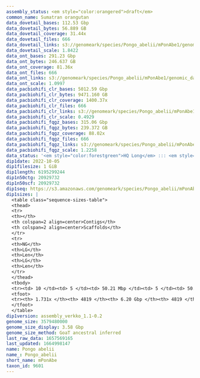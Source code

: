 ```yaml
---
assembly_status: <em style="color:orangered">draft</em>
common_name: Sumatran orangutan
data_dovetail_bases: 112.53 Gbp
data_dovetail_bytes: 56.889 GB
data_dovetail_coverage: 31.44x
data_dovetail_files: 666
data_dovetail_links: s3://genomeark/species/Pongo_abelii/mPonAbe1/genomic_data/dovetail/<br>
data_dovetail_scale: 1.8422
data_ont_bases: 291.23 Gbp
data_ont_bytes: 246.637 GB
data_ont_coverage: 81.36x
data_ont_files: 666
data_ont_links: s3://genomeark/species/Pongo_abelii/mPonAbe1/genomic_data/ont/<br>
data_ont_scale: 1.0997
data_pacbiohifi_clr_bases: 5012.59 Gbp
data_pacbiohifi_clr_bytes: 9471.160 GB
data_pacbiohifi_clr_coverage: 1400.37x
data_pacbiohifi_clr_files: 666
data_pacbiohifi_clr_links: s3://genomeark/species/Pongo_abelii/mPonAbe1/genomic_data/pacbio_hifi/<br>
data_pacbiohifi_clr_scale: 0.4929
data_pacbiohifi_fqgz_bases: 315.06 Gbp
data_pacbiohifi_fqgz_bytes: 239.372 GB
data_pacbiohifi_fqgz_coverage: 88.02x
data_pacbiohifi_fqgz_files: 666
data_pacbiohifi_fqgz_links: s3://genomeark/species/Pongo_abelii/mPonAbe1/genomic_data/pacbio_hifi/<br>
data_pacbiohifi_fqgz_scale: 1.2258
data_status: '<em style="color:forestgreen">HQ Long</em> ::: <em style="color:forestgreen">Long</em> ::: <em style="color:forestgreen">Short</em> ::: <em style="color:lightgray">Phasing</em> ::: <em style="color:forestgreen">Scaffolding</em>'
dip1date: 2022-10-05
dip1filesize: 1 GiB
dip1length: 6195299244
dip1n50ctg: 20929732
dip1n50scf: 20929732
dip1seq: https://s3.amazonaws.com/genomeark/species/Pongo_abelii/mPonAbe1/assembly_verkko_1.1-0.2/mPonAbe1.dip.20221005.fasta.gz
dip1sizes: |
  <table class="sequence-sizes-table">
  <thead>
  <tr>
  <th></th>
  <th colspan=2 align=center>Contigs</th>
  <th colspan=2 align=center>Scaffolds</th>
  </tr>
  <tr>
  <th>NG</th>
  <th>LG</th>
  <th>Len</th>
  <th>LG</th>
  <th>Len</th>
  </tr>
  </thead>
  <tbody>
  <tr><td> 10 </td><td> 5 </td><td> 50.21 Mbp </td><td> 5 </td><td> 50.21 Mbp </td></tr>  <tr><td> 20 </td><td> 15 </td><td> 31.72 Mbp </td><td> 15 </td><td> 31.72 Mbp </td></tr>  <tr><td> 30 </td><td> 28 </td><td> 25.19 Mbp </td><td> 28 </td><td> 25.19 Mbp </td></tr>  <tr><td> 40 </td><td> 42 </td><td> 23.92 Mbp </td><td> 42 </td><td> 23.92 Mbp </td></tr>  <tr style="background-color:#cccccc;"><td> 50 </td><td> 58 </td><td style="background-color:#88ff88;"> 20.93 Mbp </td><td> 58 </td><td style="background-color:#88ff88;"> 20.93 Mbp </td></tr>  <tr><td> 60 </td><td> 77 </td><td> 17.27 Mbp </td><td> 77 </td><td> 17.27 Mbp </td></tr>  <tr><td> 70 </td><td> 99 </td><td> 15.31 Mbp </td><td> 99 </td><td> 15.31 Mbp </td></tr>  <tr><td> 80 </td><td> 124 </td><td> 13.06 Mbp </td><td> 124 </td><td> 13.06 Mbp </td></tr>  <tr><td> 90 </td><td> 153 </td><td> 11.55 Mbp </td><td> 153 </td><td> 11.55 Mbp </td></tr>  <tr><td> 100 </td><td> 187 </td><td> 9.95 Mbp </td><td> 187 </td><td> 9.95 Mbp </td></tr>  </tbody>
  <tfoot>
  <tr><th> 1.731x </th><th> 4819 </th><th> 6.20 Gbp </th><th> 4819 </th><th> 6.20 Gbp </th></tr>
  </tfoot>
  </table>
dip1version: assembly_verkko_1.1-0.2
genome_size: 3579480000
genome_size_display: 3.58 Gbp
genome_size_method: GoaT ancestral inferred
last_raw_data: 1657569165
last_updated: 1664998147
name: Pongo abelii
name_: Pongo_abelii
short_name: mPonAbe
taxon_id: 9601
---
```

